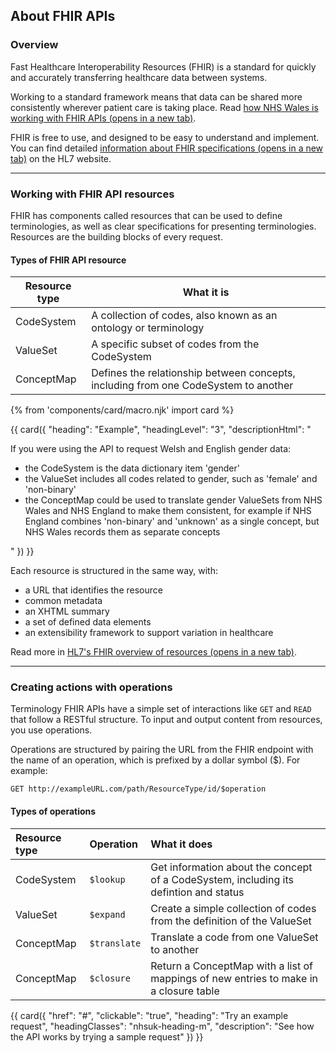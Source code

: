 ## About FHIR APIs

### Overview

Fast Healthcare Interoperability Resources (FHIR) is a standard for quickly and accurately transferring healthcare data between systems.

Working to a standard framework means that data can be shared more consistently wherever patient care is taking place. Read [how NHS Wales is working with FHIR APIs (opens in a new tab)](https://digitalhealth.wales/news/fhir-interoperability-wales).

FHIR is free to use, and designed to be easy to understand and implement. You can find detailed [information about FHIR specifications (opens in a new tab)](http://hl7.org/fhir/summary.html) on the HL7 website.

* * *

### Working with FHIR API resources

FHIR has components called resources that can be used to define terminologies, as well as clear specifications for presenting terminologies. Resources are the building blocks of every request.

#### Types of FHIR API resource

| Resource type      | What it is |
| ----------- | ----------- |
| CodeSystem | A collection of codes, also known as an ontology or terminology |
| ValueSet | A specific subset of codes from the CodeSystem |
| ConceptMap | Defines the relationship between concepts, including from one CodeSystem to another |

{% from 'components/card/macro.njk' import card %}

{{ card({
    "heading": "Example",
    "headingLevel": "3",
    "descriptionHtml": "<p>If you were using the API to request Welsh and English gender data:</p><ul><li>the CodeSystem is the data dictionary item 'gender'</li><li>the ValueSet includes all codes related to gender, such as 'female' and 'non-binary'</li><li>the ConceptMap could be used to translate gender ValueSets from NHS Wales and NHS England to make them consistent, for example if NHS England combines 'non-binary' and 'unknown' as a single concept, but NHS Wales records them as separate concepts</li></ul>"
}) }}

Each resource is structured in the same way, with:

*   a URL that identifies the resource
*   common metadata
*   an XHTML summary
*   a set of defined data elements
*   an extensibility framework to support variation in healthcare

Read more in [HL7's FHIR overview of resources (opens in a new tab)](https://build.fhir.org/resource.html).

* * *

### Creating actions with operations

Terminology FHIR APIs have a simple set of interactions like `GET` and `READ` that follow a RESTful structure. To input and output content from resources, you use operations.

Operations are structured by pairing the URL from the FHIR endpoint with the name of an operation, which is prefixed by a dollar symbol ($). For example:

`GET http://exampleURL.com/path/ResourceType/id/$operation`

#### Types of operations

| Resource type | Operation | What it does |
| :---  |    :---   |  :--- |
| CodeSystem | `$lookup`  | Get information about the concept of a CodeSystem, including its defintion and status |
| ValueSet   | `$expand` | Create a simple collection of codes from the definition of the ValueSet |
| ConceptMap   | `$translate` | Translate a code from one ValueSet to another |
| ConceptMap   | `$closure` | Return a ConceptMap with a list of mappings of new entries to make in a closure table |

{{ card({
    "href": "#",
    "clickable": "true",
    "heading": "Try an example request",
    "headingClasses": "nhsuk-heading-m",
    "description": "See how the API works by trying a sample request"
}) }}